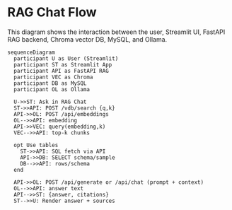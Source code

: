 # RAG Chat Flow

This diagram shows the interaction between the user, Streamlit UI, FastAPI RAG backend, Chroma vector DB, MySQL, and Ollama.

```mermaid
sequenceDiagram
  participant U as User (Streamlit)
  participant ST as Streamlit App
  participant API as FastAPI RAG
  participant VEC as Chroma
  participant DB as MySQL
  participant OL as Ollama

  U->>ST: Ask in RAG Chat
  ST->>API: POST /vdb/search {q,k}
  API->>OL: POST /api/embeddings
  OL-->>API: embedding
  API->>VEC: query(embedding,k)
  VEC-->>API: top-k chunks

  opt Use tables
    ST->>API: SQL fetch via API
    API->>DB: SELECT schema/sample
    DB-->>API: rows/schema
  end

  API->>OL: POST /api/generate or /api/chat (prompt + context)
  OL-->>API: answer text
  API-->>ST: {answer, citations}
  ST-->>U: Render answer + sources